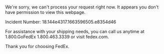 	


 	

We're sorry, we can't process your request right now. It appears you don't have permission to view this webpage.


Incident Number: 18.144e4317.1663596505.e8354d46





For assistance with your shipping needs, you can call us anytime at 1.800.GoFedEx 1.800.463.3339 or visit fedex.com.




Thank you for choosing FedEx.